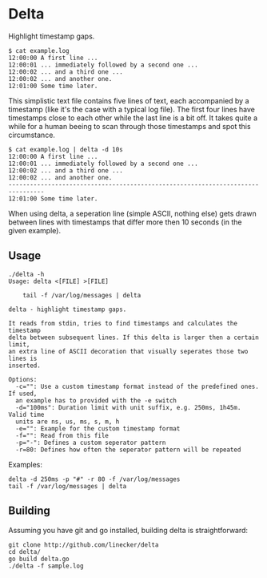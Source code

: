 # Delta

Highlight timestamp gaps.

```
$ cat example.log
12:00:00 A first line ...
12:00:01 ... immediately followed by a second one ...
12:00:02 ... and a third one ...
12:00:02 ... and another one.
12:01:00 Some time later.
```
This simplistic text file contains five lines of text, each accompanied by a timestamp (like it's the case with a typical log file). The first four lines have timestamps close to each other while the last line is a bit off. It takes quite a while for a human beeing to scan through those timestamps and spot this circumstance.
```
$ cat example.log | delta -d 10s
12:00:00 A first line ...
12:00:01 ... immediately followed by a second one ...
12:00:02 ... and a third one ...
12:00:02 ... and another one.
--------------------------------------------------------------------------------
12:01:00 Some time later.
```
When using delta, a seperation line (simple ASCII, nothing else) gets drawn between lines with timestamps that differ more then 10 seconds (in the given example).

## Usage
```
./delta -h
Usage: delta <[FILE] >[FILE]

	tail -f /var/log/messages | delta

delta - highlight timestamp gaps.

It reads from stdin, tries to find timestamps and calculates the timestamp
delta between subsequent lines. If this delta is larger then a certain limit,
an extra line of ASCII decoration that visually seperates those two lines is 
inserted.
	
Options:
  -c="": Use a custom timestamp format instead of the predefined ones. If used, 
  an example has to provided with the -e switch
  -d="100ms": Duration limit with unit suffix, e.g. 250ms, 1h45m. Valid time 
  units are ns, us, ms, s, m, h
  -e="": Example for the custom timestamp format
  -f="": Read from this file
  -p="-": Defines a custom seperator pattern
  -r=80: Defines how often the seperator pattern will be repeated

```
Examples:
```
delta -d 250ms -p "#" -r 80 -f /var/log/messages
tail -f /var/log/messages | delta
```

## Building
Assuming you have git and go installed, building delta is straightforward:
```
git clone http://github.com/linecker/delta
cd delta/
go build delta.go 
./delta -f sample.log 
```


